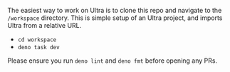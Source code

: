 The easiest way to work on Ultra is to clone this repo and navigate to the `/workspace` directory. This is simple setup of an Ultra project, and imports Ultra from a relative URL.

- `cd workspace`
- `deno task dev`

Please ensure you run `deno lint` and `deno fmt` before opening any PRs.
